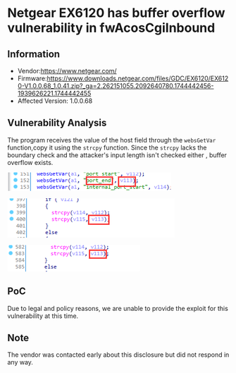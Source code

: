# Netgear EX6120 has  buffer overflow vulnerability  in fwAcosCgiInbound



## Information

- Vendor:https://www.netgear.com/
- Firmware:https://www.downloads.netgear.com/files/GDC/EX6120/EX6120-V1.0.0.68_1.0.41.zip?_ga=2.262151055.2092640780.1744442456-1939626221.1744442455
- Affected Version: 1.0.0.68





## Vulnerability Analysis

The program receives the value of the host field through the `websGetVar` function,copy it using the `strcpy` function. Since the `strcpy` lacks the boundary check and the attacker's input length isn't checked either , buffer overflow exists.

![code1](code1.png)

![code2](code2.png)

![code3](code3.png)

## PoC

 Due to legal and policy reasons, we are unable to provide the exploit for this  vulnerability at this time.



##  Note

The vendor was contacted early about this disclosure but did not respond in any  way.

